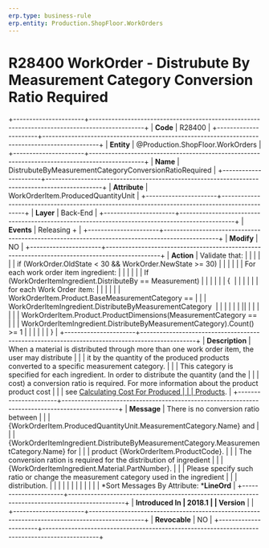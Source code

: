 ```yaml
---
erp.type: business-rule
erp.entity: Production.ShopFloor.WorkOrders
---
```


# R28400 WorkOrder - Distrubute By Measurement Category Conversion Ratio Required
+----------------------+-----------------------------------------------------------------------------------------------+
| **Code**             | R28400                                                                                        |
+----------------------+-----------------------------------------------------------------------------------------------+
| **Entity**           | @Production.ShopFloor.WorkOrders                                                                                     |
+----------------------+-----------------------------------------------------------------------------------------------+
| **Name**             | DistrubuteByMeasurementCategoryConversionRatioRequired                                        |
+----------------------+-----------------------------------------------------------------------------------------------+
| **Attribute**        | WorkOrderItem.ProducedQuantityUnit                                                            |
+----------------------+-----------------------------------------------------------------------------------------------+
| **Layer**            | Back-End                                                                                      |
+----------------------+-----------------------------------------------------------------------------------------------+
| **Events**           | Releasing +                                                                                   |
+----------------------+-----------------------------------------------------------------------------------------------+
| **Modify**           | NO                                                                                            |
+----------------------+-----------------------------------------------------------------------------------------------+
| **Action**           | Validate that:                                                                                |
|                      |                                                                                               |
|                      | if (WorkOrder.OldState \< 30 && WorkOrder.NewState \>= 30)                                    |
|                      |                                                                                               |
|                      | For each work order item ingredient:                                                          |
|                      |                                                                                               |
|                      | If (WorkOrderItemIngredient.DistributeBy == Measurement)                                      |
|                      |                                                                                               |
|                      | {                                                                                             |
|                      |                                                                                               |
|                      | for each Work Order item:                                                                     |
|                      |                                                                                               |
|                      | WorkOrderItem.Product.BaseMeasurementCategory ==                                              |
|                      | WorkOrderItemIngredient.DistributeByMeasurementCategory                                       |
|                      |                                                                                               |
|                      | \|\|                                                                                          |
|                      |                                                                                               |
|                      | WorkOrderItem.Product.ProductDimensions(MeasurementCategory ==                                |
|                      | WorkOrderItemIngredient.DistributeByMeasurementCategory).Count() \>= 1                        |
|                      |                                                                                               |
|                      | }                                                                                             |
+----------------------+-----------------------------------------------------------------------------------------------+
| **Description**      | When a material is distributed through more than one work order item, the user may distribute |
|                      | it by the quantity of the produced products converted to a specific measurement category.     |
|                      | This category is specified for each ingredient. In order to distribute the quantity (and the  |
|                      | cost) a conversion ratio is required. For more information about the product product cost     |
|                      | see [Calculating Cost For Produced                                                            |
|                      | Products](https://confluence.erp.net/display/techdoc/Calculating+Cost+For+Produced+Products). |
+----------------------+-----------------------------------------------------------------------------------------------+
| **Message**          | There is no conversion ratio between                                                          |
|                      | {WorkOrderItem.ProducedQuantityUnit.MeasurementCategory.Name} and                             |
|                      | {WorkOrderItemIngredient.DistributeByMeasurementCategory.MeasurementCategory.Name} for        |
|                      | product {WorkOrderItem.ProductCode}.                                                          |
|                      | The conversion ration is required for the distribution of ingredient                          |
|                      | {WorkOrderItemIngredient.Material.PartNumber}.                                                |
|                      | Please specify such ratio or change the measurement category used in the ingredient           |
|                      | distribution.                                                                                 |
|                      |                                                                                               |
|                      |                                                                                               |
|                      |                                                                                               |
|                      | *Sort Messages By Attribute: ***LineOrd**                                                     |
+----------------------+-----------------------------------------------------------------------------------------------+
| **Introduced In      | 2018.1                                                                                        |
| Version**            |                                                                                               |
+----------------------+-----------------------------------------------------------------------------------------------+
| **Revocable**        | NO                                                                                            |
+----------------------+-----------------------------------------------------------------------------------------------+

  

  

  
